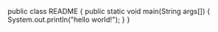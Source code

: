 public class README
{
  public static void main(String args[])
  {
    System.out.println("hello world!");
  }
}
